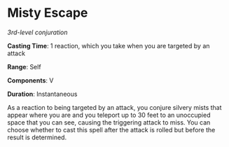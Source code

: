 # Misty Escape
*3rd-level conjuration*

**Casting Time**: 1 reaction, which you take when you are targeted by an attack

**Range**: Self

**Components**: V

**Duration**: Instantaneous

As a reaction to being targeted by an attack, you conjure silvery mists that appear where you are and you teleport up to 30 feet to an unoccupied space that you can see, causing the triggering attack to miss. You can choose whether to cast this spell after the attack is rolled but before the result is determined.
